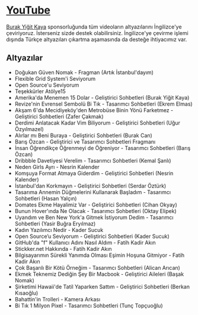 # [YouTube](https://youtube.com/DogukanGuvenNomak)

[Burak Yiğit Kaya](https://twitter.com/madbyk) sponsorluğunda tüm videoların altyazılarını İngilizce'ye çeviriyoruz. İsterseniz sizde destek olabilirsiniz. İngilizce'ye çevirme işlemi dışında Türkçe altyazıları çıkartma aşamasında da desteğe ihtiyacımız var.

## Altyazılar
 - Doğukan Güven Nomak - Fragman (Artık İstanbul'dayım)
 - Flexible Grid System'i Seviyorum
 - Open Source'u Seviyorum
 - Teşekkürler Atölye15
 - Amerika'da Menemen 15 Dolar - Geliştirici Sohbetleri (Burak Yiğit Kaya)
 - Revize'nin Evrensel Sembolü Bi Tık - Tasarımcı Sohbetleri (Ekrem Elmas)
 - Akşam 6'da Mecidiyeköy'den Metrobüse Binin Yönü Farketmez - Geliştirici Sohbetleri (Zafer Çakmak)
 - Derdimi Anlatacak Kadar Vim Biliyorum - Geliştirici Sohbetleri (Uğur Özyılmazel)
 - Alırlar mı Beni Buraya - Geliştirici Sohbetleri (Burak Can)
 - Barış Özcan - Geliştirici ve Tasarımcı Sohbetleri Fragmanı
 - İnsan Öğrendikçe Öğrenmeyi de Öğreniyor - Tasarımcı Sohbetleri (Barış Özcan)
 - Dribbble Davetiyesi Verelim - Tasarımcı Sohbetleri (Kemal Şanlı)
 - Neden Girls Ayrı - Nesrin Kalender
 - Komşuya Format Atmaya Giderdim - Geliştirici Sohbetleri (Nesrin Kalender)
 - İstanbul'dan Korkmayın - Geliştirici Sohbetleri (Serdar Öztürk)
 - Tasarıma Annemin Düğmelerini Kullanarak Başladım - Tasarımcı Sohbetleri (Hasan Yalçın)
 - Domates Ekme Hayalimiz Var - Geliştirici Sohbetleri (Cihan Okyay)
 - Bunun Hover'ında Ne Olacak - Tasarımcı Sohbetleri (Oktay Elipek)
 - Uyandım ve Ben New York'a Gitmek İstiyorum Dedim - Tasarımcı Sohbetleri (Yasir Buğra Eryılmaz)
 - Kadın Yazılımcı Nedir - Kader Sucuk
 - Open Source’u Seviyorum - Geliştirici Sohbetleri (Kader Sucuk)
 - GitHub'da "f" Kullanıcı Adını Nasıl Aldım - Fatih Kadir Akın
 - Stickker.net Hakkında - Fatih Kadir Akın
 - Bilgisayarımın Sürekli Yanımda Olması Eşimin Hoşuna Gitmiyor - Fatih Kadir Akın
 - Çok Başarılı Bir Kötü Örneğim - Tasarımcı Sohbetleri (Alican Arıcan)
 - Ekmek Teknemiz Dediğin Şey Bir Macbook - Geliştirici Aileleri (Başak Nomak)
 - Şirketimi Hawaii'de Tatil Yaparken Sattım - Geliştirici Sohbetleri (Berkan Kısaoğlu)
 - Bahattin'in Trolleri - Kamera Arkası
 - Bi Tık 1 Milyon Pixel - Tasarımcı Sohbetleri (Tunç Topçuoğlu)
